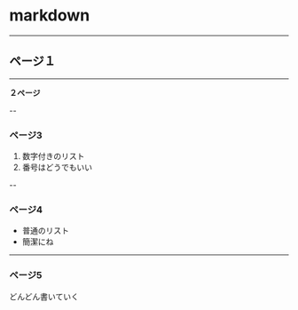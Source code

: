 # markdown

---

## ページ１

---

**２ページ**

--

### ページ3

1. 数字付きのリスト
1. 番号はどうでもいい

--

### ページ4

- 普通のリスト
- 簡潔にね

---

### ページ5

どんどん書いていく